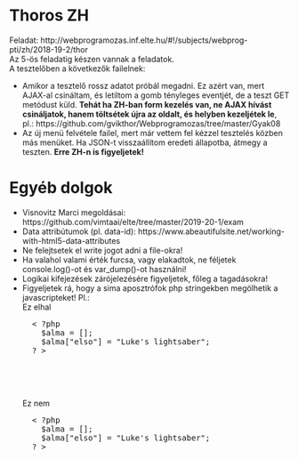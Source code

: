 <h1>Thoros ZH</h1>
Feladat: http://webprogramozas.inf.elte.hu/#!/subjects/webprog-pti/zh/2018-19-2/thor <br>
Az 5-ös feladatig készen vannak a feladatok.<br>
A tesztelőben a következők failelnek:
<ul>
<li>Amikor a tesztelő rossz adatot próbál megadni. Ez azért van, mert AJAX-al csináltam, és letiltom a gomb tényleges eventjét, de a teszt GET metódust küld. <b>Tehát ha ZH-ban form kezelés van, ne AJAX hívást csináljatok, hanem töltsétek újra az oldalt, és helyben kezeljétek le</b>, pl.: https://github.com/gvikthor/Webprogramozas/tree/master/Gyak08</li>
<li>Az új menü felvétele failel, mert már vettem fel kézzel tesztelés közben más menüket. Ha JSON-t visszaállítom eredeti állapotba, átmegy a teszten. <b>Erre ZH-n is figyeljetek!</b></li>
</ul>

<h1>Egyéb dolgok</h1>
<ul>
  <li>Visnovitz Marci megoldásai: https://github.com/vimtaai/elte/tree/master/2019-20-1/exam </li>
  <li>Data attribútumok (pl. data-id): https://www.abeautifulsite.net/working-with-html5-data-attributes </li>
  <li>Ne felejtsetek el write jogot adni a file-okra! </li>
  <li>Ha valahol valami érték furcsa, vagy elakadtok, ne féljetek console.log()-ot és var_dump()-ot használni! </li>
  <li>Logikai kifejezések zárójelezésére figyeljetek, főleg a tagadásokra! </li>
  <li>Figyeljetek rá, hogy a sima aposztrófok php stringekben megölhetik a javascripteket! Pl.: <br>
  Ez elhal
  <pre>
  < ?php
    $alma = [];
    $alma["elso"] = "Luke's lightsaber";
  ? >

  <script>
      console.log('< ?=$alma["elso"]?>')
  </script>
  </pre>
    
  Ez nem
  <pre>
  < ?php
    $alma = [];
    $alma["elso"] = "Luke's lightsaber";
  ? >

  <script>
      console.log("< ?=$alma["elso"]?>")
  </script>
  </pre>
  </li>
</ul>
